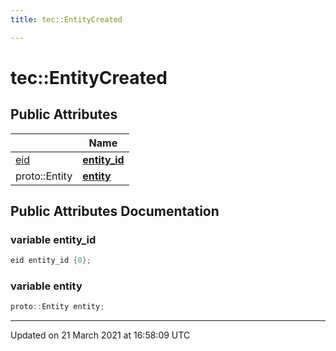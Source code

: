 ```yaml
---
title: tec::EntityCreated

---
```


# tec::EntityCreated



## Public Attributes

|                | Name           |
| -------------- | -------------- |
| [eid](/engine/Namespaces/namespacetec/#typedef-eid) | **[entity_id](/engine/Classes/structtec_1_1_entity_created/#variable-entity_id)**  |
| proto::Entity | **[entity](/engine/Classes/structtec_1_1_entity_created/#variable-entity)**  |

## Public Attributes Documentation

### variable entity_id

```cpp
eid entity_id {0};
```


### variable entity

```cpp
proto::Entity entity;
```


-------------------------------

Updated on 21 March 2021 at 16:58:09 UTC